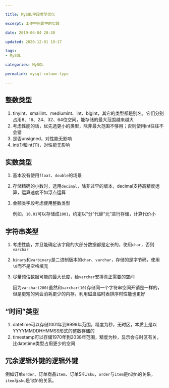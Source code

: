 ```yaml
---

title: MySQL字段类型优化

excerpt: 工作中积累中的实践

date: 2019-06-04 20:30

updated: 2020-12-01 19:17

tags:
- MySQL

categories: MySQL

permalink: mysql-column-type

---
```




## 整数类型

1. tinyint、smallint、mediumint、int、bigint，其它的类型都是别名，它们分别占用8、16、24、32、64位空间，能存储的最大范围越来越大
2. 考虑性能的话，优先选更小的类型，除非最大范围不够用；否则使用int往往不会错
3. 是否unsigned，对性能无影响
4. int(1)和int(11)，对性能无影响



## 实数类型

1. 基本没有使用`float`、`double`的场景

2. 存储精确的小数时，选用`decimal`，除非过早的版本，decimal支持高精度运算，运算速度不如浮点运算

3. 金额类字段考虑使用整数类型

   例如，`10.01`可以存储成`1001`，约定以“分”代替“元”进行存储，计算代价小



## 字符串类型

1. 考虑性能，并且能确定该字段的大部分数据都是定长的，使用`char`，否则`varchar`

2. `binary`和`varbinary`是二进制版本的`char`、`varchar`，存储的是字节码，使用`\0`而不是空格填充

3. 尽量预估数据可能的最大长度，给`varchar`安排真正需要的空间

   因为`varchar(200)`虽然和`varchar(10)`存储同一个字符串空间开销是一样的，但是更短的列会消耗更少的内存，利用磁盘临时表排序时性能也更好



## “时间”类型

1. datetime可以存储1001年到9999年范围，精度为秒，无时区，本质上是以YYYYMMDDHHMMSS形式的整数存储的
2. timestamp可以存储1970年到2038年范围，精度为秒，显示会与时区有关，比datetime类型占用更少的空间



## 冗余逻辑外键的逻辑外键

例如订单`order`、订单商品`item`、订单SKU`sku`，`order`与`item`是n对n的关系，`item`与`sku`是1对n的关系。


